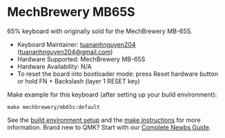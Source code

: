 # MechBrewery MB65S

65% keyboard with originally sold for the MechBrewery MB-65S.

* Keyboard Maintainer: [tuananhnguyen204](https://github.com/AnthonyNguyen168) (tuananhnguyen204@gmail.com)
* Hardware Supported: MechBrewery MB-65S
* Hardware Availability: N/A
* To reset the board into bootloader mode: press Reset hardware button or hold FN + Backslash (layer 1 RESET key)

Make example for this keyboard (after setting up your build environment):

    make mechbrewery/mb65s:default

See the [build environment setup](https://docs.qmk.fm/#/getting_started_build_tools) and the [make instructions](https://docs.qmk.fm/#/getting_started_make_guide) for more information. Brand new to QMK? Start with our [Complete Newbs Guide](https://docs.qmk.fm/#/newbs).
